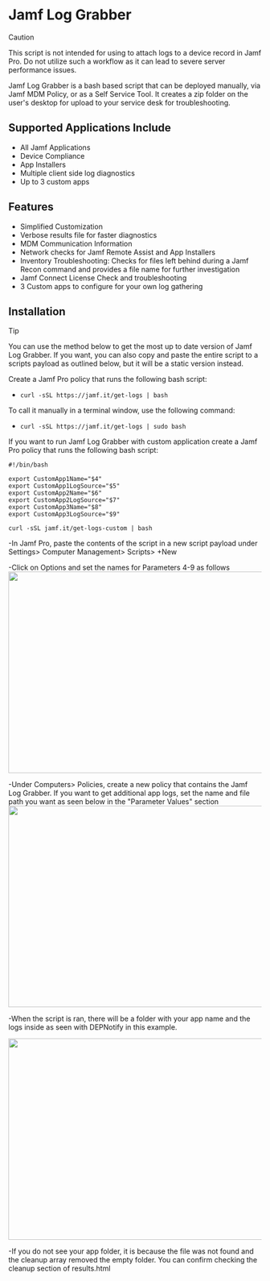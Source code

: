 # Jamf Log Grabber

> [!CAUTION]
> This script is not intended for using to attach logs to a device record in Jamf Pro. Do not utilize such a workflow as it can lead to severe server performance issues.


Jamf Log Grabber is a bash based script that can be deployed manually, via Jamf MDM Policy, or as a Self Service Tool. It creates a zip folder on the user's desktop for upload to your service desk for troubleshooting.

## Supported Applications Include
- All Jamf Applications
- Device Compliance
- App Installers
- Multiple client side log diagnostics
- Up to 3 custom apps




## Features

- Simplified Customization
- Verbose results file for faster diagnostics
- MDM Communication Information
- Network checks for Jamf Remote Assist and App Installers
- Inventory Troubleshooting: Checks for files left behind during a Jamf Recon command and provides a file name for further investigation
- Jamf Connect License Check and troubleshooting
- 3 Custom apps to configure for your own log gathering

## Installation

> [!TIP]
> You can use the method below to get the most up to date version of Jamf Log Grabber. If you want, you can also copy and paste the entire script to a scripts payload as outlined below, but it will be a static version instead.

Create a Jamf Pro policy that runs the following bash script:
- `curl -sSL https://jamf.it/get-logs | bash`

To call it manually in a terminal window, use the following command:
- `curl -sSL https://jamf.it/get-logs | sudo bash`

If you want to run Jamf Log Grabber with custom application create a Jamf Pro policy that runs the following bash script:
```
#!/bin/bash

export CustomApp1Name="$4"
export CustomApp1LogSource="$5"
export CustomApp2Name="$6"
export CustomApp2LogSource="$7"
export CustomApp3Name="$8"
export CustomApp3LogSource="$9"

curl -sSL jamf.it/get-logs-custom | bash
```

-In Jamf Pro, paste the contents of the script in a new script payload under Settings> Computer Management> Scripts> +New

-Click on Options and set the names for Parameters 4-9 as follows
<img src="https://i.imgur.com/FBU6bHv.png" width="800" height="400" />

-Under Computers> Policies, create a new policy that contains the Jamf Log Grabber. If you want to get additional app logs, set the name and file path you want as seen below in the "Parameter Values" section
<img src="https://i.imgur.com/2fXTmog.png" width="800" height="400" />

-When the script is ran, there will be a folder with your app name and the logs inside as seen with DEPNotify in this example.

<img src="https://i.imgur.com/LApTCKx.png" width="800" height="400" />

-If you do not see your app folder, it is because the file was not found and the cleanup array removed the empty folder. You can confirm checking the cleanup section of results.html
